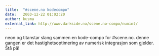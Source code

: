 ```yaml
---
title:  "#scene.no kodecompo"
date:   2003-12-22 01:02:20
author: kusma
external_link: http://www.darkside.no/scene.no-compo/numint/
---
```

neon og titanstar slang sammen en kode-compo for \#scene.no. denne
gangen er det hastighetsoptimering av numerisk integrasjon som gjelder.
Stå på!

